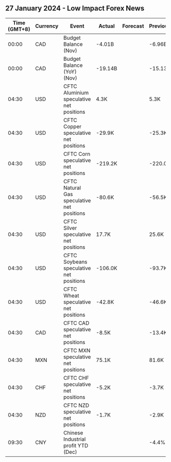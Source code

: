 ## 27 January 2024 - Low Impact Forex News

| Time (GMT+8) | Currency | Event | Actual | Forecast | Previous |
|------|----------|-------|--------|----------|----------|
| 00:00 | CAD | Budget Balance (Nov) | -4.01B |  | -6.96B |
| 00:00 | CAD | Budget Balance (YoY) (Nov) | -19.14B |  | -15.13B |
| 04:30 | USD | CFTC Aluminium speculative net positions | 4.3K |  | 5.3K |
| 04:30 | USD | CFTC Copper speculative net positions | -29.9K |  | -25.3K |
| 04:30 | USD | CFTC Corn speculative net positions | -219.2K |  | -220.0K |
| 04:30 | USD | CFTC Natural Gas speculative net positions | -80.6K |  | -56.5K |
| 04:30 | USD | CFTC Silver speculative net positions | 17.7K |  | 25.6K |
| 04:30 | USD | CFTC Soybeans speculative net positions | -106.0K |  | -93.7K |
| 04:30 | USD | CFTC Wheat speculative net positions | -42.8K |  | -46.6K |
| 04:30 | CAD | CFTC CAD speculative net positions | -8.5K |  | -13.4K |
| 04:30 | MXN | CFTC MXN speculative net positions | 75.1K |  | 81.6K |
| 04:30 | CHF | CFTC CHF speculative net positions | -5.2K |  | -3.7K |
| 04:30 | NZD | CFTC NZD speculative net positions | -1.7K |  | -2.9K |
| 09:30 | CNY | Chinese Industrial profit YTD (Dec) |  |  | -4.4% |
